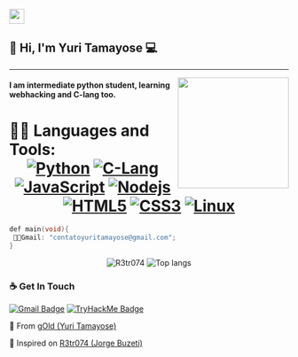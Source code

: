 <p align="left">
  <img src="https://user-images.githubusercontent.com/5679180/79618120-0daffb80-80be-11ea-819e-d2b0fa904d07.gif" width="27px">
</p>

## 👋 Hi, I'm Yuri Tamayose :computer:
 ------------
<img align='right' src='https://pa1.narvii.com/7141/1253ee476978b78989c058384812a612a995ccf4r1-360-360_hq.gif' width='200"'>

#### I am intermediate python student, learning webhacking and C-lang too.

 # 👨‍💻 Languages and Tools: <div align="center"> [![Python](https://img.shields.io/badge/-Python-%20F7DF1C?style=flat-square&logo=python&logoColor=000000&labelColor=%23F7DF1C&color=%23FFCE5A)](https://www.python.org/) [![C-Lang](https://img.shields.io/badge/-C-%20F7DF1C?style=flat-square&logo=c&logoColor=000000&labelColor=%23F7DF1C&color=%23FFCE5A)](https://docs.microsoft.com/pt-br/cpp/c-language/?view=msvc-160) [![JavaScript](https://img.shields.io/badge/-JavaScript-%23F7DF1C?style=flat-square&logo=javascript&logoColor=000000&labelColor=%23F7DF1C&color=%23FFCE5A)](https://www.javascript.com/) [![Nodejs](https://img.shields.io/badge/-Nodejs-black?style=flat-square&logo=Node.js)](https://nodejs.org/) [![HTML5](https://img.shields.io/badge/-HTML5-%23E44D27?style=flat-square&logo=html5&logoColor=ffffff)](https://developer.mozilla.org/pt-BR/docs/Web/HTML/HTML5) [![CSS3](https://img.shields.io/badge/-CSS3-%231572B6?style=flat-square&logo=css3)](https://developer.mozilla.org/en-US/docs/Web/CSS) [![Linux](https://img.shields.io/badge/-linux-%231572B6?style=flat-square&logo=-linux)](https://www.kernel.org/doc/html/latest/) 

</div>

```c
def main(void){
 👨‍💻Gmail: "contatoyuritamayose@gmail.com";
}
```

<p align="center">
  <img src="https://github-readme-stats.vercel.app/api?username=gOldiz&show_icons=true&title_color=fff&icon_color=00d9ff&text_color=c9d1d9&bg_color=161b22" alt="R3tr074" />
    <img src="https://github-readme-stats.vercel.app/api/top-langs/?username=gOldiz&layout=compact&show_icons=true&title_color=fff&icon_color=fff&text_color=c9d1d9&bg_color=161b22" alt="Top langs" />
</p>

### ☕ Get In Touch
[![Gmail Badge](https://img.shields.io/badge/-contatoyuritamayose@gmail.com-ea4335?style=flat-square&logo=Gmail&logoColor=white)](mailto:contatoyuritamayose@gmail.com)
[![TryHackMe Badge](https://img.shields.io/badge/-gOld-9fef00?style=flat-square&logo=Try-Hack-Me&logoColor=white&link=https://tryhackme.com/p/s1rpent)](https://tryhackme.com/p/s1rpent)


💫 From [gOld (Yuri Tamayose)](https://github.com/gOldiz)

👾 Inspired on [R3tr074 (Jorge Buzeti)](https://github.com/R3tr074)
